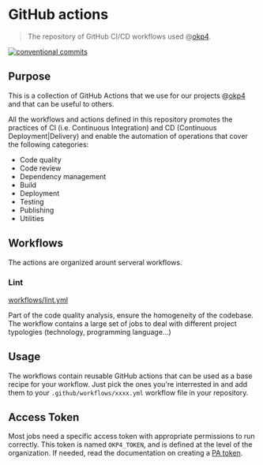 # GitHub actions

> The repository of GitHub CI/CD workflows used @[okp4].

[![conventional commits](https://img.shields.io/badge/Conventional%20Commits-1.0.0-yellow.svg)](https://conventionalcommits.org)

## Purpose

This is a collection of GitHub Actions that we use for our projects @[okp4] and that can be useful to others.

All the workflows and actions defined in this repository promotes the practices of CI (i.e. Continuous Integration) and CD (Continuous Deployment|Delivery) and enable the automation of operations that cover the following categories:

- Code quality
- Code review
- Dependency management
- Build
- Deployment
- Testing
- Publishing
- Utilities

## Workflows

The actions are organized arount serveral workflows.

### Lint

[workflows/lint.yml](workflows/lint.yml)

Part of the code quality analysis, ensure the homogeneity of the codebase. The workflow contains a large set of jobs to deal with different project typologies (technology, programming language...)

## Usage

The workflows contain reusable GitHub actions that can be used as a base recipe for your workflow. Just pick the ones you're interrested in and add them to your `.github/workflows/xxxx.yml` workflow file in your repository.

## Access Token

Most jobs need a specific access token with appropriate permissions to run correctly. This token is named `OKP4_TOKEN`, and is defined at the level of the organization. If needed, read the documentation on creating a [PA token](https://docs.github.com/en/github/authenticating-to-github/creating-a-personal-access-token).

[okp4]: https://okp4.network
